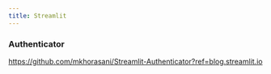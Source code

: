 ```yaml
---
title: Streamlit
---
```



### Authenticator

https://github.com/mkhorasani/Streamlit-Authenticator?ref=blog.streamlit.io